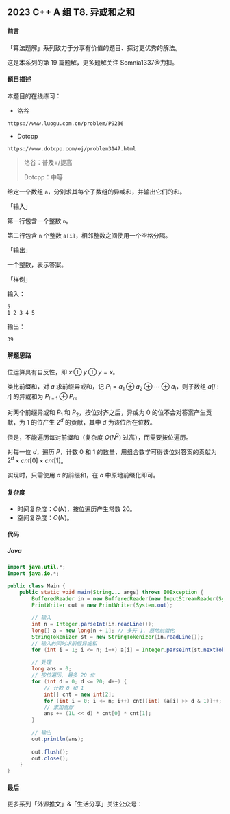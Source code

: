 ## 2023 C++ A 组 T8. 异或和之和

#### 前言

「算法题解」系列致力于分享有价值的题目、探讨更优秀的解法。

这是本系列的第 19 篇题解，更多题解关注 Somnia1337@力扣。

#### 题目描述

本题目的在线练习：

- 洛谷

```text
https://www.luogu.com.cn/problem/P9236
```

- Dotcpp

```text
https://www.dotcpp.com/oj/problem3147.html
```

> 洛谷：普及+/提高
> 
> Dotcpp：中等

给定一个数组 `a`，分别求其每个子数组的异或和，并输出它们的和。

「输入」

第一行包含一个整数 `n`。

第二行包含 `n` 个整数 `a[i]`，相邻整数之间使用一个空格分隔。

「输出」

一个整数，表示答案。

「样例」

输入：

```text
5
1 2 3 4 5
```

输出：

```text
39
```

#### 解题思路

位运算具有自反性，即 $x \oplus y \oplus y =  x$。

类比前缀和，对 $a$ 求前缀异或和，记 $P_i = a_1 \oplus a_2 \oplus \cdots \oplus a_i$，则子数组 $a[l:r]$ 的异或和为 $P_{l - 1} \oplus P_r$。

对两个前缀异或和 $P_1$ 和 $P_2$，按位对齐之后，异或为 $0$ 的位不会对答案产生贡献，为 $1$ 的位产生 $2^d$ 的贡献，其中 $d$ 为该位所在位数。

但是，不能遍历每对前缀和（复杂度 $O(N^2)$ 过高），而需要按位遍历。

对每一位 $d$，遍历 $P$，计数 $0$ 和 $1$ 的数量，用组合数学可得该位对答案的贡献为 $2^d \times cnt[0] \times cnt[1]$。

实现时，只需使用 $a$ 的前缀和，在 $a$ 中原地前缀化即可。

#### 复杂度

- 时间复杂度：$O(N)$，按位遍历产生常数 $20$。
- 空间复杂度：$O(N)$。

#### 代码

##### Java

```java
import java.util.*;
import java.io.*;

public class Main {
    public static void main(String... args) throws IOException {
        BufferedReader in = new BufferedReader(new InputStreamReader(System.in));
        PrintWriter out = new PrintWriter(System.out);
		
        // 输入
        int n = Integer.parseInt(in.readLine());
        long[] a = new long[n + 1]; // 多开 1, 原地前缀化
        StringTokenizer st = new StringTokenizer(in.readLine());
        // 输入的同时求前缀异或和
        for (int i = 1; i <= n; i++) a[i] = Integer.parseInt(st.nextToken()) ^ a[i - 1];
		
        // 处理
        long ans = 0;
        // 按位遍历, 最多 20 位
        for (int d = 0; d <= 20; d++) {
            // 计数 0 和 1
            int[] cnt = new int[2];
            for (int i = 0; i <= n; i++) cnt[(int) (a[i] >> d & 1)]++;
            // 累加贡献
            ans += (1L << d) * cnt[0] * cnt[1];
        }
		
        // 输出
        out.println(ans);
		
        out.flush();
        out.close();
    }
}
```

#### 最后

更多系列「外源推文」&「生活分享」关注公众号：